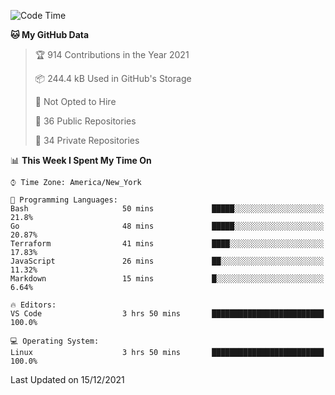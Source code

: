 <!--START_SECTION:waka-->
![Code Time](http://img.shields.io/badge/Code%20Time-38%20hrs%206%20mins-blue)

**🐱 My GitHub Data** 

> 🏆 914 Contributions in the Year 2021
 > 
> 📦 244.4 kB Used in GitHub's Storage 
 > 
> 🚫 Not Opted to Hire
 > 
> 📜 36 Public Repositories 
 > 
> 🔑 34 Private Repositories  
 > 
📊 **This Week I Spent My Time On** 

```text
⌚︎ Time Zone: America/New_York

💬 Programming Languages: 
Bash                     50 mins             █████░░░░░░░░░░░░░░░░░░░░   21.8% 
Go                       48 mins             █████░░░░░░░░░░░░░░░░░░░░   20.87% 
Terraform                41 mins             ████░░░░░░░░░░░░░░░░░░░░░   17.83% 
JavaScript               26 mins             ██░░░░░░░░░░░░░░░░░░░░░░░   11.32% 
Markdown                 15 mins             █░░░░░░░░░░░░░░░░░░░░░░░░   6.64%

🔥 Editors: 
VS Code                  3 hrs 50 mins       █████████████████████████   100.0%

💻 Operating System: 
Linux                    3 hrs 50 mins       █████████████████████████   100.0%

```


 Last Updated on 15/12/2021
<!--END_SECTION:waka-->
